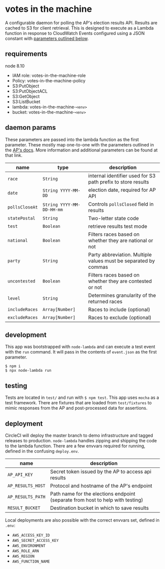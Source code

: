 # votes in the machine
A configurable daemon for polling the AP's election results API. Results are cached to S3 for client retrieval. This is designed to execute as a Lambda function in response to CloudWatch Events configured using a JSON constant with [parameters outlined below](#daemon-params).

## requirements
node 8.10
- IAM role: votes-in-the-machine-role
- Policy: votes-in-the-machine-policy
 - S3:PutObject
 - S3:PutObjectACL
 - S3:GetObject
 - S3:ListBucket
- lambda: votes-in-the-machine-`<env>`
- bucket: votes-in-the-machine-`<env>`

## daemon params
These parameters are passed into the lambda function as the first parameter. These mostly map one-to-one with the parameters outlined in the [AP's docs](http://customersupport.ap.org/doc/AP_Elections_API_Developer_Guide.pdf). More information and additional parameters can be found at that link.

name | type |  description
--- | --- | ---
`race` | `String` | internal identifier used for S3 path prefix to store results
`date` | `String YYYY-MM-DD` | election date, required for AP API
`pollsCloseAt` | `String YYYY-MM-DD-HH-mm` | Controls `pollsClosed` field in results
`statePostal` | `String` | Two-letter state code
`test` | `Boolean` | retrieve results test mode
`national` | `Boolean` | Filters races based on whether they are national or not
`party` | `String` | Party abbreviation. Multiple values must be separated by commas
`uncontested` | `Boolean` | Filters races based on whether they are contested or not
`level` | `String` | Determines granularity of the returned races
`includeRaces` | `Array[Number]` | Races to include (optional)
`excludeRaces` | `Array[Number]` | Races to exclude (optional)

## development
This app was bootstrapped with `node-lambda` and can execute a test event with the `run` command. It will pass in the contents of `event.json` as the first parameter.

```
$ npm i
$ npx node-lambda run
```

## testing
Tests are located in `test/` and run with `$ npm test`. This app uses `mocha` as a test framework. There are fixtures that are loaded from `test/fixtures` to mimic responses from the AP and post-processed data for assertions.

## deployment
CircleCI will deploy the master branch to demo infrastructure and tagged releases to production. `node-lambda` handles zipping and shipping the code to the lambda function. There are a few envvars required for running, defined in the confusing `deploy.env`.

name | description
--- | ---
`AP_API_KEY` | Secret token issued by the AP to access api results
`AP_RESULTS_HOST` | Protocol and hostname of the AP's endpoint
`AP_RESULTS_PATH` | Path name for the elections endpoint (separate from host to help with testing)
`RESULT_BUCKET` | Destination bucket in which to save results

Local deployments are also possible with the correct envvars set, defined in `.env`:

- `AWS_ACCESS_KEY_ID`
- `AWS_SECRET_ACCESS_KEY`
- `AWS_ENVIRONMENT`
- `AWS_ROLE_ARN`
- `AWS_REGION`
- `AWS_FUNCTION_NAME`
